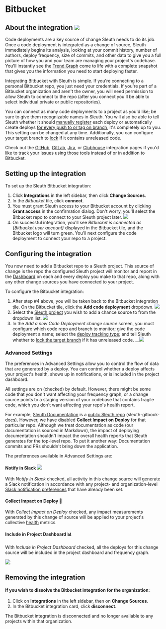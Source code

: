 # Bitbucket

## About the integration ![](../../../.gitbook/assets/bitbucket-2x-blue.png) 

Code deployments are a key source of change Sleuth needs to do its job. Once a code deployment is integrated as a change of source, Sleuth immediately begins its analysis, looking at your commit history, number of authors, deploy frequency, size of commits, and other data to give you a full picture of how you and your team are managing your project's codebase. You'll instantly see the [Trend Graph](../../../resources/terminology.md#dashboard) come to life with a complete snapshot that gives you the information you need to start deploying faster.

Integrating Bitbucket with Sleuth is simple. If you're connecting to a personal Bitbucket repo, you just need your credentials. If you're part of a Bitbucket organization and aren't the owner, you will need permission to allow Sleuth to connect to the repo \(after you connect you'll be able to select individual private or public repositories\).

You can connect as many code deployments to a project as you'd like; be sure to give them recognizable names in Sleuth. You will also be able to tell Sleuth whether it should [manually register](../../manual-changes.md) each deploy or automatically create deploys [for every push to or tag on branch](../../../resources/terminology.md#deploy-tracking-type), it's completely up to you. This setting can be changed at any time. Additionally, you can configure your target branch to [lock](../../../resources/terminology.md#locking) if it contains unreleased code.

Check out the [GitHub](github.md), [GitLab](gitlab.md), [Jira](../../issue-trackers/jira.md), or [Clubhouse](../../issue-trackers/clubhouse.md) integration pages if you'd like to track your issues using those tools instead of or in addition to Bitbucket.

## Setting up the integration

To set up the Sleuth Bitbucket integration: 

1. Click **Integrations** in the left sidebar, then click **Change Sources**. 
2. In the _Bitbucket_ tile, click **connect**. 
3. You must grant Sleuth access to your Bitbucket account by clicking **Grant access** in the confirmation dialog. Don't worry, you'll select the Bitbucket repo to connect to your Sleuth project later.   ![](../../../.gitbook/assets/bitbucket-confirmation-dialog.png) 
4. On successful integration, you'll see _Bitbucket is connected as {Bitbucket user account}_ displayed in the Bitbucket tile, and the Bitbucket logo will turn green. You'll next configure the code deployment to connect your repo to a project. 

## Configuring the integration

You now need to add a Bitbucket repo to a Sleuth project. This source of change is the repo the configured Sleuth project will monitor and report in the [Dashboard](../../../dashboard.md) on each and every deploy you make to that repo, along with any other change sources you have connected to your project. 

To configure the Bitbucket integration: 

1. After step \#4 above, you will be taken back to the Bitbucket integration tile. On the Bitbucket tile, click the **Add code deployment** dropdown.   ![](../../../.gitbook/assets/bitbucket-add-code-deployment.png) 
2. Select the [Sleuth project](../../../projects.md) you wish to add a chance source to from the dropdown list.   ![](../../../.gitbook/assets/bitbucket-add-code-deployment-withdropdown.png) 
3. In the _Add a new Code Deployment change source_ screen, you must configure which code repo and branch to monitor; give the code deployment a name; select the [deploy tracking type](../../../resources/terminology.md#deploy-tracking-type); and tell Sleuth whether to [lock the target branch](../../../resources/terminology.md#deployment-locking) if it has unreleased code.  __![](../../../.gitbook/assets/bitbucket-add-code-deployment-change-source.png) 

### Advanced Settings

The preferences in Advanced Settings allow you to control the flow of data that are generated by a deploy. You can control whether a deploy affects your project's health, shows up in notifications, or is included in the project dashboard. 

All settings are on \(checked\) by default. However, there might be some code that you don't want affecting your frequency graph, or a change source points to a staging version of your codebase that contains fragile code, which you don't want affecting your repo's health report.  

For example, [Sleuth Documentation](https://app.sleuth.io/sleuth/deployments/documentation) is a [public Sleuth repo](https://github.com/sleuth-io/sleuth-gitbook-docs) \(sleuth-gitbook-docs\). However, we have disabled **Collect Impact on Deploy** for that particular repo. Although we treat documentation as code \(our documentation is sourced in Markdown\), the impact of deploying documentation shouldn't impact the overall health reports that Sleuth generates for the top-level repo. To put it another way: Documentation commits and PRs shouldn't bring down the application. 

The preferences available in Advanced Settings are: 

#### **Notify in Slack** ![](../../../.gitbook/assets/slack_mark_monochrome_black_sm.png) 

With _Notify in Slack_ checked, all activity in this change source will generate a Slack notification in accordance with any project- and organization-level [Slack notification preferences]() that have already been set. 

#### **Collect Impact on Deploy** 📏 

With _Collect Impact on Deploy_ checked, any impact measurements generated by this change of source will be applied to your project's collective [health](../../../resources/terminology.md#health) metrics. 

#### **Include in Project Dashboard** 📊 

With _Include in Project Dashboard_ checked, all the deploys for this change source will be included in the project dashboard and frequency graph. 

![](../../../.gitbook/assets/edit-code-deployment-adv-settings.png)

## Removing the integration

#### If you wish to dissolve the Bitbucket integration for the organization: 

1. Click on **Integrations** in the left sidebar, then on **Change Sources**. 
2. In the Bitbucket integration card, click **disconnect**.

The Bitbucket integration is disconnected and no longer available to any projects within that organization. 

